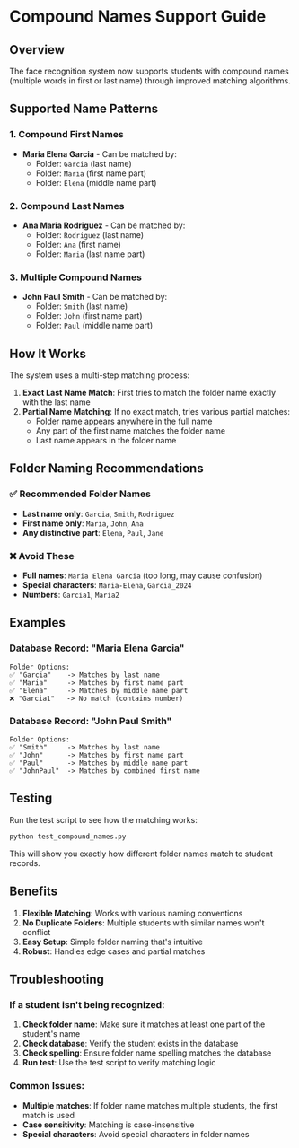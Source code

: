 # Compound Names Support Guide

## Overview

The face recognition system now supports students with compound names (multiple words in first or last name) through improved matching algorithms.

## Supported Name Patterns

### 1. Compound First Names

- **Maria Elena Garcia** - Can be matched by:
  - Folder: `Garcia` (last name)
  - Folder: `Maria` (first name part)
  - Folder: `Elena` (middle name part)

### 2. Compound Last Names

- **Ana Maria Rodriguez** - Can be matched by:
  - Folder: `Rodriguez` (last name)
  - Folder: `Ana` (first name)
  - Folder: `Maria` (last name part)

### 3. Multiple Compound Names

- **John Paul Smith** - Can be matched by:
  - Folder: `Smith` (last name)
  - Folder: `John` (first name part)
  - Folder: `Paul` (middle name part)

## How It Works

The system uses a multi-step matching process:

1. **Exact Last Name Match**: First tries to match the folder name exactly with the last name
2. **Partial Name Matching**: If no exact match, tries various partial matches:
   - Folder name appears anywhere in the full name
   - Any part of the first name matches the folder name
   - Last name appears in the folder name

## Folder Naming Recommendations

### ✅ Recommended Folder Names

- **Last name only**: `Garcia`, `Smith`, `Rodriguez`
- **First name only**: `Maria`, `John`, `Ana`
- **Any distinctive part**: `Elena`, `Paul`, `Jane`

### ❌ Avoid These

- **Full names**: `Maria Elena Garcia` (too long, may cause confusion)
- **Special characters**: `Maria-Elena`, `Garcia_2024`
- **Numbers**: `Garcia1`, `Maria2`

## Examples

### Database Record: "Maria Elena Garcia"

```
Folder Options:
✅ "Garcia"    -> Matches by last name
✅ "Maria"     -> Matches by first name part
✅ "Elena"     -> Matches by middle name part
❌ "Garcia1"   -> No match (contains number)
```

### Database Record: "John Paul Smith"

```
Folder Options:
✅ "Smith"     -> Matches by last name
✅ "John"      -> Matches by first name part
✅ "Paul"      -> Matches by middle name part
✅ "JohnPaul"  -> Matches by combined first name
```

## Testing

Run the test script to see how the matching works:

```bash
python test_compound_names.py
```

This will show you exactly how different folder names match to student records.

## Benefits

1. **Flexible Matching**: Works with various naming conventions
2. **No Duplicate Folders**: Multiple students with similar names won't conflict
3. **Easy Setup**: Simple folder naming that's intuitive
4. **Robust**: Handles edge cases and partial matches

## Troubleshooting

### If a student isn't being recognized:

1. **Check folder name**: Make sure it matches at least one part of the student's name
2. **Check database**: Verify the student exists in the database
3. **Check spelling**: Ensure folder name spelling matches the database
4. **Run test**: Use the test script to verify matching logic

### Common Issues:

- **Multiple matches**: If folder name matches multiple students, the first match is used
- **Case sensitivity**: Matching is case-insensitive
- **Special characters**: Avoid special characters in folder names
